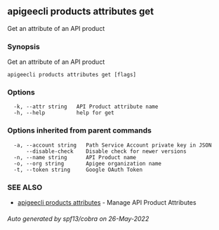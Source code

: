 ## apigeecli products attributes get

Get an attribute of an API product

### Synopsis

Get an attribute of an API product

```
apigeecli products attributes get [flags]
```

### Options

```
  -k, --attr string   API Product attribute name
  -h, --help          help for get
```

### Options inherited from parent commands

```
  -a, --account string   Path Service Account private key in JSON
      --disable-check    Disable check for newer versions
  -n, --name string      API Product name
  -o, --org string       Apigee organization name
  -t, --token string     Google OAuth Token
```

### SEE ALSO

* [apigeecli products attributes](apigeecli_products_attributes.md)	 - Manage API Product Attributes

###### Auto generated by spf13/cobra on 26-May-2022
